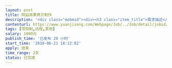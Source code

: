 ```yaml
---                
layout: post       
title: 网站效果拷贝制作           
description: '<div class="mobmid"><div><h3 class="item_title">需求描述</h3><p>一、需求描述：<br/>类似网页：https://vintage.agency/<br/>打开网站首页第二屏，我需要大神把这个效果一模一样做出来给我、谢谢。<br/> <br/>二、合作方式：<br/>远程，项目制，1000</p></div><!--info end--></div>'     
contenturl: https://www.yuanjisong.com/Webpage/Job/../Job/detail/jobid/101600      
tags: [项目制,远程,其他]            
salary: 1000元          
publish_time: '已发布 20 小时'         
start_time: '2018-06-21 18:12:02'           
apply: 结束                   
time_range: 2天              
status: 已完成                  
---                 
```

